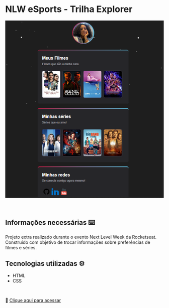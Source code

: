 # NLW eSports - Trilha Explorer

![picture](./.github/picture.png)

<br>

## Informações necessárias ⌨️

Projeto extra realizado durante o evento Next Level Week da Rocketseat. 
<br>
Construído com objetivo de trocar informações sobre preferências de filmes e séries. 
<br>

## Tecnologias utilizadas ⚙️

* HTML
* CSS

<br>

🔗 [Clique aqui para acessar](https://nayaraoliveira1.github.io/nlw-esports-desafio-extra/)

